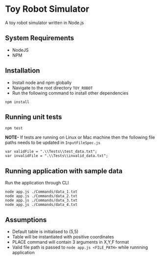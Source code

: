 # Toy Robot Simulator
A toy robot simulator written in Node.js

## System Requirements
- NodeJS
- NPM

## Installation
- Install node and npm globally
- Navigate to the root directory `TOY_ROBOT`
- Run the following command to install other dependencies
```
npm install
```
## Running unit tests
```
npm test
```
**NOTE-** If tests are running on Linux or Mac machine then the following file paths needs to be updated in `InputFileSpec.js`
```
var validFile = ".\\Tests\\test_data.txt";
var invalidFile = ".\\Tests\\invalid_data.txt";
```
## Running application with sample data
Run the application through CLI
```
node app.js ./Commands/data_1.txt
node app.js ./Commands/data_2.txt
node app.js ./Commands/data_3.txt
node app.js ./Commands/data_4.txt
```
## Assumptions
- Default table is initialised to (5,5)
- Table will be instantiated with positive coordinates
- PLACE command will contain 3 arguments in X,Y,F format
- Valid file path is passed to `node app.js <FILE_PATH>` while runnning application 